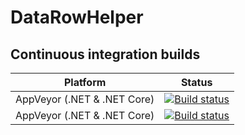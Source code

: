 # DataRowHelper


## Continuous integration builds

| Platform                    | Status                                                                                                                                  |
|-----------------------------|-----------------------------------------------------------------------------------------------------------------------------------------|
| AppVeyor (.NET & .NET Core) | [![Build status](https://ci.appveyor.com/api/projects/status/usjl74ndxfse6hk8?svg=true)](https://ci.appveyor.com/project/chenchi77/datarowhepler) |
| AppVeyor (.NET & .NET Core) | [![Build status](https://ci.appveyor.com/api/projects/status/usjl74ndxfse6hk8?svg=true)](https://ci.appveyor.com/project/chenchi77/datarowhepler) |
